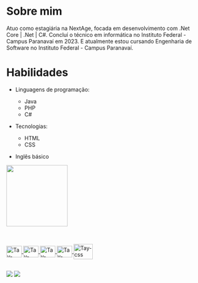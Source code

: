 
# Sobre mim
 Atuo como estagiária na NextAge, focada em desenvolvimento com .Net Core | .Net | C#. Concluí o técnico em informática no Instituto Federal - Campus Paranavaí em 2023. E atualmente estou cursando Engenharia de Software no Instituto Federal - Campus Paranavaí.
# Habilidades
- Linguagens de programação: 
  - <i class="fab fa-java"></i> Java 
   - <i class="fab fa-java"></i> PHP
    - <I class="fab fa-C#"></i> C#
     
- Tecnologias: 
   - <i class="fab fa-html5"></i> HTML
   - <I class="fab fa-CSS"></i> CSS
 
 - Inglês básico
     
<div>
  <a href="https://github.com/tayna01">
  <img height="160em" src="https://github-readme-stats.vercel.app/api/top-langs/?username=tayna01&layout=compact&langs_count=16&theme=dracula"/>
</div>


  
##
<div style="display: inline_block"><br>
  <img align="center" alt="Tay-Java" height="30" width="40" src="https://img.shields.io/badge/Java-ED8B00?style=for-the-badge&logo=openjdk&logoColor=white">
  <img align="center" alt="Tay-html" height="30" width="40" src="https://img.shields.io/badge/HTML-239120?style=for-the-badge&logo=html5&logoColor=white">
  <img align="center" alt="Tay-mysql" height="30" width="40" src="https://img.shields.io/badge/MySQL-00000F?style=for-the-badge&logo=mysql&logoColor=white">
  <img align="center" alt="Tay-pqp" height="30" width="40" src="https://img.shields.io/badge/PHP-777BB4?style=for-the-badge&logo=php&logoColor=white">
  <img align="center" alt="Tay-css" height="40" width="50" src="https://img.shields.io/badge/CSS-239120?&style=for-the-badge&logo=css3&logoColor=white">
<!--    <img align="center" alt="Tay-JS" height="30" width="40" src="https://img.shields.io/badge/JavaScript-323330?style=for-the-badge&logo=javascript&logoColor=F7DF1E"> -->



  
</div>
 
  ##
 
<div> 
  
  <a href="https://www.instagram.com/tayna_vicente01/" target="_blank"><img src="https://img.shields.io/badge/-Instagram-%23E4405F?style=for-the-badge&logo=instagram&logoColor=white" target="_blank"></a>
  <a href="https://www.linkedin.com/in/tayn%C3%A1-vicente-silva-930436243/" target="_blank"><img src="https://img.shields.io/badge/-LinkedIn-%230077B5?style=for-the-badge&logo=linkedin&logoColor=white" target="_blank">



  
  </a> 
 

 
</div>
 
